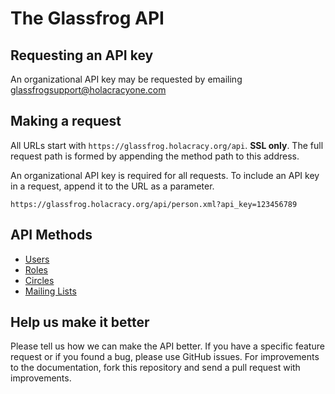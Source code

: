 The Glassfrog API
====================


Requesting an API key
----------------

An organizational API key may be requested by emailing glassfrogsupport@holacracyone.com 


Making a request
----------------

All URLs start with `https://glassfrog.holacracy.org/api`. **SSL only**.  The full request path is formed by appending the method path to this address.

An organizational API key is required for all requests.  To include an API key in a request, append it to the URL as a parameter.

```
https://glassfrog.holacracy.org/api/person.xml?api_key=123456789
```


API Methods
-----------------

* [Users](https://github.com/karlhigley/glassfrog-api/blob/master/sections/users.md)
* [Roles](https://github.com/karlhigley/glassfrog-api/blob/master/sections/roles.md)
* [Circles](https://github.com/karlhigley/glassfrog-api/blob/master/sections/circles.md)
* [Mailing Lists](https://github.com/karlhigley/glassfrog-api/blob/master/sections/mailing_lists.md)


Help us make it better
----------------------

Please tell us how we can make the API better.  If you have a specific feature request or if you found a bug, please use GitHub issues.  For improvements to the documentation, fork this repository and send a pull request with improvements.  